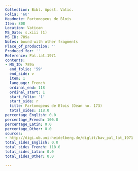 ```yaml
---
Collection: Bibl. Apost. Vatic.
Folia: '60'
Headnote: Partonopeus de Blois
Item: 808
Location: Vatican
MS_Date: s.xiii (1)
MS_ID: 789a
Notes: bound with other fragments
Place_of_production: ''
Produced_for: ''
Reference: Pal.lat.1971
contents:
- MS_ID: 789a
  end_folio: '59'
  end_side: v
  item: 1
  language: French
  ordinal_end: 118
  ordinal_start: 1
  start_folio: '1'
  start_side: r
  title: Partonopeus de Blois (Dean no. 173)
  total_sides: 118.0
percentage_English: 0.0
percentage_French: 100.0
percentage_Latin: 0.0
percentage_Other: 0.0
sources:
- http://digi.ub.uni-heidelberg.de/diglit/bav_pal_lat_1971
total_sides_English: 0.0
total_sides_French: 118.0
total_sides_Latin: 0.0
total_sides_Other: 0.0

---
```

